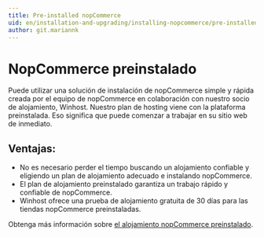 ```yaml
---
title: Pre-installed nopCommerce
uid: en/installation-and-upgrading/installing-nopcommerce/pre-installed-nopcommerce
author: git.mariannk
---
```


# NopCommerce preinstalado

Puede utilizar una solución de instalación de nopCommerce simple y rápida creada por el equipo de nopCommerce en colaboración con nuestro socio de alojamiento, Winhost. Nuestro plan de hosting viene con la plataforma preinstalada. Eso significa que puede comenzar a trabajar en su sitio web de inmediato.

## Ventajas:
* No es necesario perder el tiempo buscando un alojamiento confiable y eligiendo un plan de alojamiento adecuado e instalando nopCommerce.
* El plan de alojamiento preinstalado garantiza un trabajo rápido y confiable de nopCommerce.
* Winhost ofrece una prueba de alojamiento gratuita de 30 días para las tiendas nopCommerce preinstaladas.

Obtenga más información sobre [el alojamiento nopCommerce preinstalado](https://www.winhost.com/a/noponwh$nopcommerce).